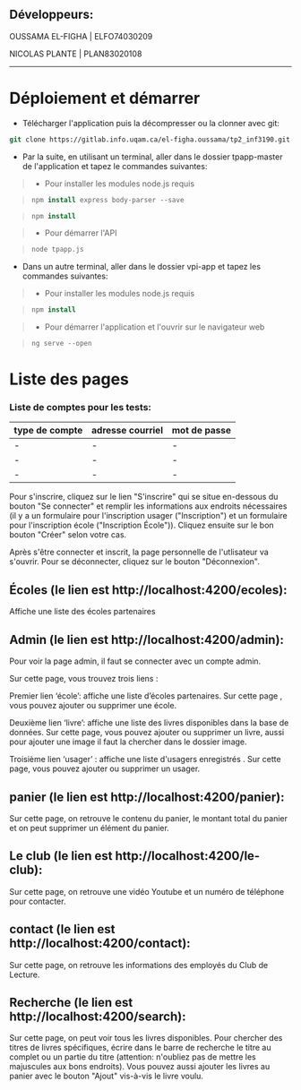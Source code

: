 ## Développeurs:

OUSSAMA EL-FIGHA | ELFO74030209

NICOLAS PLANTE | PLAN83020108

---

# Déploiement et démarrer

- Télécharger l'application puis la décompresser ou la clonner avec git:

```csh
git clone https://gitlab.info.uqam.ca/el-figha.oussama/tp2_inf3190.git
```

- Par la suite, en utilisant un terminal, aller dans le dossier tpapp-master de l'application et tapez le commandes suivantes:

> - Pour installer les modules node.js requis

> ```csh
> npm install express body-parser --save
> ```

> ```csh
> npm install
> ```

> - Pour démarrer l'API

> ```csh
> node tpapp.js
> ```

- Dans un autre terminal, aller dans le dossier vpi-app et tapez les commandes suivantes:

> - Pour installer les modules node.js requis

> ```csh
> npm install
> ```

> - Pour démarrer l'application et l'ouvrir sur le navigateur web

> ```csh
> ng serve --open
> ```

# Liste des pages

### Liste de comptes pour les tests:

| type de compte | adresse courriel | mot de passe |
| -------------- | ---------------- | ------------ |
| -              | -                | -            |
| -              | -                | -            |
| -              | -                | -            |

Pour s'inscrire, cliquez sur le lien "S'inscrire" qui se situe en-dessous du bouton "Se connecter" et remplir les informations aux endroits nécessaires (il y a un formulaire pour l'inscription usager ("Inscription") et un formulaire pour l'inscription école ("Inscription École")). Cliquez ensuite sur le bon bouton "Créer" selon votre cas.

Après s'être connecter et inscrit, la page personnelle de l'utlisateur va s'ouvrir.
Pour se déconnecter, cliquez sur le bouton "Déconnexion".

## Écoles (le lien est http://localhost:4200/ecoles):

Affiche une liste des écoles partenaires

## Admin (le lien est http://localhost:4200/admin):

Pour voir la page admin, il faut se connecter avec un compte admin.

Sur cette page, vous trouvez trois liens :

Premier lien ‘école’: affiche une liste d’écoles partenaires. Sur cette page , vous pouvez ajouter ou supprimer une école.

Deuxième lien ‘livre’: affiche une liste des livres disponibles dans la base de données. Sur cette page, vous pouvez ajouter ou supprimer un livre, aussi pour ajouter une image il faut la chercher dans le dossier image.

Troisième lien ‘usager’ : affiche une liste d'usagers enregistrés . Sur cette page, vous pouvez ajouter ou supprimer un usager.

## panier (le lien est http://localhost:4200/panier):

Sur cette page, on retrouve le contenu du panier, le montant total du panier et on peut supprimer un élément du panier.

## Le club (le lien est http://localhost:4200/le-club):

Sur cette page, on retrouve une vidéo Youtube et un numéro de téléphone pour contacter.

## contact (le lien est http://localhost:4200/contact):

Sur cette page, on retrouve les informations des employés du Club de Lecture.

## Recherche (le lien est http://localhost:4200/search):

Sur cette page, on peut voir tous les livres disponibles. Pour chercher des titres de livres spécifiques, écrire dans le barre de recherche le titre au complet ou un partie du titre (attention: n'oubliez pas de mettre les majuscules aux bons endroits).
Vous pouvez aussi ajouter les livres au panier avec le bouton "Ajout" vis-à-vis le livre voulu.
